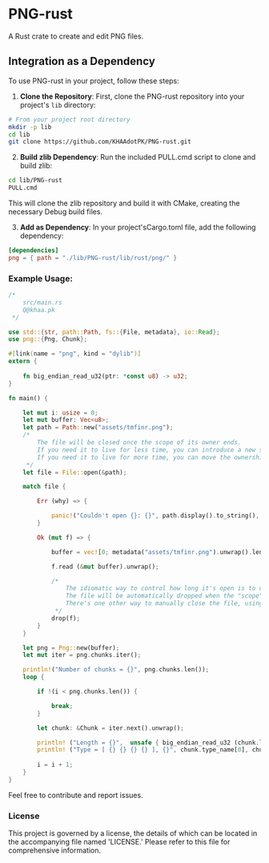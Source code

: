 # PNG-rust
A Rust crate to create and edit PNG files. 

## Integration as a Dependency
To use PNG-rust in your project, follow these steps:

1. **Clone the Repository**: First, clone the PNG-rust repository into your project's `lib` directory:
```bash
# From your project root directory
mkdir -p lib
cd lib
git clone https://github.com/KHAAdotPK/PNG-rust.git
```

2. **Build zlib Dependency**: Run the included PULL.cmd script to clone and build zlib:
```bash
cd lib/PNG-rust
PULL.cmd
```
This will clone the zlib repository and build it with CMake, creating the necessary Debug build files.

3. **Add as Dependency**: In your project'sCargo.toml file, add the following dependency:
```toml
[dependencies]
png = { path = "./lib/PNG-rust/lib/rust/png/" }
```

### Example Usage: 
```RUST
/*
    src/main.rs
    Q@khaa.pk
 */

use std::{str, path::Path, fs::{File, metadata}, io::Read}; 
use png::{Png, Chunk}; 

#[link(name = "png", kind = "dylib")]
extern {
 
    fn big_endian_read_u32(ptr: *const u8) -> u32;     
}

fn main() {

    let mut i: usize = 0;
    let mut buffer: Vec<u8>;
    let path = Path::new("assets/tmfinr.png");
    /*
        The file will be closed once the scope of its owner ends. 
        If you need it to live for less time, you can introduce a new scope where it will live.
        If you need it to live for more time, you can move the ownership of the file to a new owner.
     */
    let file = File::open(&path);

    match file {

        Err (why) => {

            panic!("Couldn't open {}: {}", path.display().to_string(), why);    
        }

        Ok (mut f) => {

            buffer = vec![0; metadata("assets/tmfinr.png").unwrap().len() as usize];

            f.read (&mut buffer).unwrap();

            /*    
                The idiomatic way to control how long it's open is to use a scope { }.
                The file will be automatically dropped when the "scope" is done (this is usually when a function exits).
                There's one other way to manually close the file, using the drop() function. The drop() function does the exact same thing as what happens when the scope around the file closes. 
             */
            drop(f);                        
        }
    }

    let png = Png::new(buffer);
    let mut iter = png.chunks.iter();

    println!("Number of chunks = {}", png.chunks.len());
    loop {

        if !(i < png.chunks.len()) {

            break;
        }

        let chunk: &Chunk = iter.next().unwrap();

        println! ("Length = {}",  unsafe { big_endian_read_u32 (chunk.length.clone().as_mut_ptr()) });        
        println! ("Type = [ {} {} {} {} ], {}", chunk.type_name[0], chunk.type_name[1], chunk.type_name[2], chunk.type_name[3], str::from_utf8(&chunk.type_name).unwrap());
                
        i = i + 1;        
    }
}
```

Feel free to contribute and report issues.

### License
This project is governed by a license, the details of which can be located in the accompanying file named 'LICENSE.' Please refer to this file for comprehensive information.
